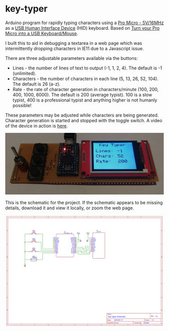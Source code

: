 # key-typer
Arduino program for rapidly typing characters using a [Pro Micro - 5V/16MHz](https://www.sparkfun.com/products/12640) as a [USB Human Interface Device](https://en.wikipedia.org/wiki/USB_human_interface_device_class) (HID) keyboard. Based on [Turn your Pro Micro into a USB Keyboard/Mouse](https://www.sparkfun.com/tutorials/337).

I built this to aid in debugging a textarea in a web page which was intermittently dropping characters in IE11 due to a Javascript issue.

There are three adjustable parameters available via the buttons:

- Lines - the number of lines of text to output (-1, 1, 2, 4). The default is -1 (unlimited).
- Characters - the number of characters in each line (5, 13, 26, 52, 104). The default is 26 (a-z).
- Rate - the rate of character generation in characters/minute (100, 200, 400, 1000, 6000). The default is 200 (average typist). 100 is a slow typist, 400 is a professional typist and anything higher is not humanly possible!

These parameters may be adjusted while characters are being generated. Character generation is started and stopped with the toggle switch. A video of the device in action is [here](https://s3-us-west-2.amazonaws.com/public.7777/key-typer-in-action.mp4).

![Picture](./docs/key-typer.jpg)

This is the schematic for the project. If the schematic appears to be missing details, download it and view it locally,
or zoom the web page.

![Circuit Schematic](./docs/key-typer-schematic.svg)
